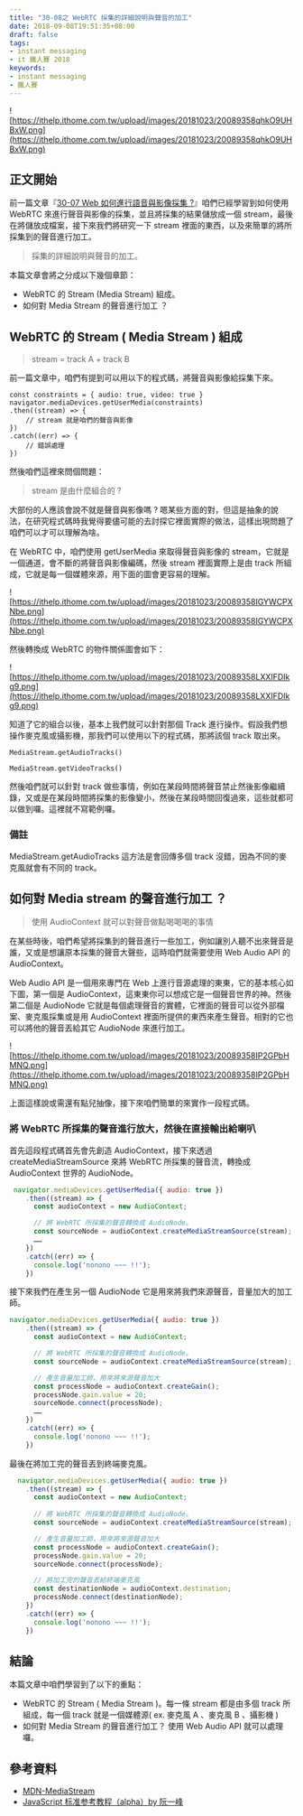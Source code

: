```yaml
---
title: "30-08之 WebRTC 採集的詳細說明與聲音的加工"
date: 2018-09-08T19:51:35+08:00
draft: false
tags: 
- instant messaging   
- it 鐵人賽 2018
keywords:
- instant messaging 
- 鐵人賽
---
```


![https://ithelp.ithome.com.tw/upload/images/20181023/20089358qhkO9UHBxW.png](https://ithelp.ithome.com.tw/upload/images/20181023/20089358qhkO9UHBxW.png)

## 正文開始

前一篇文章『[30-07 Web 如何進行語音與影像採集 ?](https://mark-lin.com/posts/20180907/)』咱們已經學習到如何使用 WebRTC 來進行聲音與影像的採集，並且將採集的結果儲放成一個 stream，最後在將儲放成檔案，接下來我們將研究一下 stream 裡面的東西，以及來簡單的將所採集到的聲音進行加工。

> 採集的詳細說明與聲音的加工。

本篇文章會將之分成以下幾個章節：

* WebRTC 的 Stream (Media Stream) 組成。
* 如何對 Media Stream 的聲音進行加工 ？

## WebRTC 的 Stream ( Media Stream ) 組成

> stream = track A + track B

前一篇文章中，咱們有提到可以用以下的程式碼，將聲音與影像給採集下來。

```
const constraints = { audio: true, video: true }
navigator.mediaDevices.getUserMedia(constraints)
.then((stream) => {
    // stream 就是咱們的聲音與影像
})
.catch((err) => {
    // 錯誤處理
})
```
然後咱們這裡來問個問題：

> stream 是由什麼組合的 ? 

大部份的人應該會說不就是聲音與影像嗎 ? 嗯某些方面的對，但這是抽象的說法，在研究程式碼時我覺得要儘可能的去討探它裡面實際的做法，這樣出現問題了咱們可以才可以理解為啥。

在 WebRTC 中，咱們使用 getUserMedia 來取得聲音與影像的 stream，它就是一個通道，會不斷的將聲音與影像編碼，然後 stream 裡面實際上是由 track 所組成，它就是每一個媒體來源，用下面的圖會更容易的理解。

![https://ithelp.ithome.com.tw/upload/images/20181023/20089358IGYWCPXNbe.png](https://ithelp.ithome.com.tw/upload/images/20181023/20089358IGYWCPXNbe.png)

然後轉換成 WebRTC 的物件關係圖會如下：

![https://ithelp.ithome.com.tw/upload/images/20181023/20089358LXXIFDIkg9.png](https://ithelp.ithome.com.tw/upload/images/20181023/20089358LXXIFDIkg9.png)

知道了它的組合以後，基本上我們就可以針對那個 Track 進行操作。假設我們想操作麥克風或攝影機，那我們可以使用以下的程式碼，那將該個 track 取出來。

```
MediaStream.getAudioTracks()

MediaStream.getVideoTracks()
```

然後咱們就可以針對 track 做些事情，例如在某段時間將聲音禁止然後影像繼續錄，又或是在某段時間將採集的影像變小，然後在某段時間回復過來，這些就都可以做到囉。這裡就不寫範例囉。

### 備註
MediaStream.getAudioTracks 這方法是會回傳多個 track 沒錯，因為不同的麥克風就會有不同的 track。

## 如何對 Media stream 的聲音進行加工 ？

> 使用 AudioContext 就可以對聲音做點喝喝喝的事情

在某些時後，咱們希望將採集到的聲音進行一些加工，例如讓別人聽不出來聲音是誰，又或是想讓原本採集的聲音大聲些，這時咱們就需要使用 Web Audio API 的 AudioContext。

Web Audio API 是一個用來專門在 Web 上進行音源處理的東東，它的基本核心如下圖，第一個是 AudioContext，這東東你可以想成它是一個聲音世界的神。然後第二個是 AudioNode  它就是每個處理聲音的實體，它裡面的聲音可以從外部檔案、麥克風採集或是用 AudioContext 裡面所提供的東西來產生聲音。相對的它也可以將他的聲音丟給其它 AudioNode 來進行加工。

![https://ithelp.ithome.com.tw/upload/images/20181023/20089358IP2GPbHMNQ.png](https://ithelp.ithome.com.tw/upload/images/20181023/20089358IP2GPbHMNQ.png)

上面這樣說或需還有點兒抽像，接下來咱們簡單的來實作一段程式碼。

### 將 WebRTC 所採集的聲音進行放大，然後在直接輸出給喇叭

首先這段程式碼首先會先創造 AudioContext，接下來透過 createMediaStreamSource 來將 WebRTC 所採集的聲音流，轉換成 AudioContext 世界的 AudioNode。

```js
 navigator.mediaDevices.getUserMedia({ audio: true })
    .then((stream) => {
      const audioContext = new AudioContext;

      // 將 WebRTC 所採集的聲音轉換成 AudioNode。
      const sourceNode = audioContext.createMediaStreamSource(stream);
      ……
    })
    .catch((err) => {
      console.log('nonono ~~~ !!');
    })
```
接下來我們在產生另一個 AudioNode 它是用來將我們來源聲音，音量加大的加工師。

```js
navigator.mediaDevices.getUserMedia({ audio: true })
    .then((stream) => {
      const audioContext = new AudioContext;

      // 將 WebRTC 所採集的聲音轉換成 AudioNode。
      const sourceNode = audioContext.createMediaStreamSource(stream);

      // 產生音量加工師，用來將來源聲音加大
      const processNode = audioContext.createGain();
      processNode.gain.value = 20;
      sourceNode.connect(processNode);
      ……
    })
    .catch((err) => {
      console.log('nonono ~~~ !!');
    })

```
最後在將加工完的聲音丟到終端麥克風。

```js
  navigator.mediaDevices.getUserMedia({ audio: true })
    .then((stream) => {
      const audioContext = new AudioContext;
      
      // 將 WebRTC 所採集的聲音轉換成 AudioNode。
      const sourceNode = audioContext.createMediaStreamSource(stream);

      // 產生音量加工師，用來將來源聲音加大
      const processNode = audioContext.createGain();
      processNode.gain.value = 20;
      sourceNode.connect(processNode);

      // 將加工完的聲音丟給終端麥克風
      const destinationNode = audioContext.destination;
      processNode.connect(destinationNode);
    })
    .catch((err) => {
      console.log('nonono ~~~ !!');
    })
```

## 結論

本篇文章中咱們學習到了以下的重點：

* WebRTC 的 Stream ( Media Stream )。每一條 stream 都是由多個 track 所組成，每一個 track 就是一個媒體源( ex. 麥克風 A 、麥克風 B 、攝影機 )
* 如何對 Media Stream 的聲音進行加工？ 使用 Web Audio API 就可以處理囉。

## 參考資料

* [MDN-MediaStream](https://developer.mozilla.org/en-US/docs/Web/API/MediaStream)
* [JavaScript 标准参考教程（alpha）by 阮一峰](http://javascript.ruanyifeng.com/htmlapi/webrtc.html)

